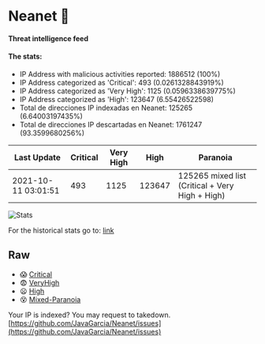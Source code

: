 # Neanet :hocho:
#### Threat intelligence feed
#### The stats:

- IP Address with malicious activities reported: 1886512 (100%)
- IP Address categorized as 'Critical':  493 (0.0261328843919%)
- IP Address categorized as 'Very High':  1125 (0.0596338639775%)
- IP Address categorized as 'High':  123647 (6.55426522598)
- Total de direcciones IP indexadas en Neanet:  125265 (6.64003197435%)
- Total de direcciones IP descartadas en Neanet:  1761247 (93.3599680256%)

| Last Update | Critical | Very High | High | Paranoia |
| --- | --- | --- | --- | --- |
| 2021-10-11 03:01:51 | 493 | 1125 | 123647 | 125265 mixed list (Critical + Very High + High)|

![Stats](https://docs.google.com/spreadsheets/d/e/2PACX-1vSnaNMIXVabIpDJjufMlzH7poXnshF3mgd8Is1g9ytUEzVsP5my4Trn8f-xkoLLQ38xpL3HtmUexLo6/pubchart?oid=501124687&format=image)

For the historical stats go to: [link](/stats.csv)
## Raw
- :scream: [Critical](https://raw.githubusercontent.com/JavaGarcia/Neanet/master/blacklists/neanet_critical.txt)
- :fearful: [VeryHigh](https://raw.githubusercontent.com/JavaGarcia/Neanet/master/blacklists/neanet_veryHigh.txtt)
- :frowning: [High](https://raw.githubusercontent.com/JavaGarcia/Neanet/master/blacklists/neanet_high.txt)
- :dizzy_face: [Mixed-Paranoia](https://raw.githubusercontent.com/JavaGarcia/Neanet/master/blacklists/neanet_all.txt)


Your IP is indexed? You may request to takedown. [https://github.com/JavaGarcia/Neanet/issues](https://github.com/JavaGarcia/Neanet/issues)






























































































































































































































































































































































































































































































































































































































































































































































































































































































































































































































































































































































































































































































































































































































































































































































































































































































































































































































































































































































































































































































































































































































































































































































































































































































































































































































































































































































































































































































































































































































































































































































































































































































































































































































































































































































































































































































































































































































































































































































































































































































































































































































































































































































































































































































































































































































































































































































































































































































































































































































































































































































































































































































































































































































































































































































































































































































































































































































































































































































































































































































































































































































































































































































































































































































































































































































































































































































































































































































































































































































































































































































































































































































































































































































































































































































































































































































































































































































































































































































































































































































































































































































































































































































































































































































































































































































































































































































































































































































































































































































































































































































































































































































































































































































































































































































































